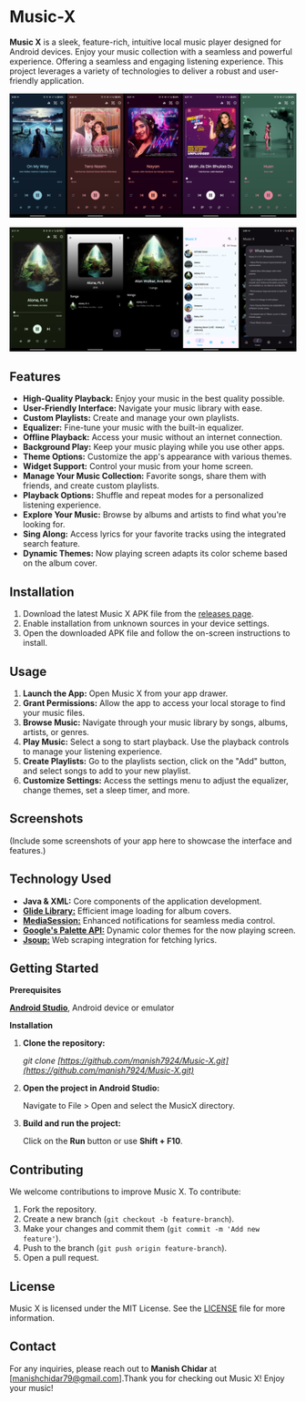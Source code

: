 # Music-X
**Music X** is a sleek, feature-rich, intuitive local music player designed for Android devices. Enjoy your music collection with a seamless and powerful experience.
Offering a seamless and engaging listening experience. This project leverages a variety of technologies to deliver a robust and user-friendly application.


![image](https://raw.githubusercontent.com/manish7924/Music-X/master/ResizedImage_2024-06-03_21-22-21_2129.png)

![image](https://raw.githubusercontent.com/manish7924/Music-X/master/ResizedImage_2024-06-03_21-18-45_2089.png)

## Features

- **High-Quality Playback:** Enjoy your music in the best quality possible.
- **User-Friendly Interface:** Navigate your music library with ease.
- **Custom Playlists:** Create and manage your own playlists.
- **Equalizer:** Fine-tune your music with the built-in equalizer.
- **Offline Playback:** Access your music without an internet connection.
- **Background Play:** Keep your music playing while you use other apps.
- **Theme Options:** Customize the app's appearance with various themes.
- **Widget Support:** Control your music from your home screen.
- **Manage Your Music Collection:** Favorite songs, share them with friends, and create custom playlists.
- **Playback Options:** Shuffle and repeat modes for a personalized listening experience.
- **Explore Your Music:** Browse by albums and artists to find what you're looking for.
- **Sing Along:** Access lyrics for your favorite tracks using the integrated search feature.
- **Dynamic Themes:** Now playing screen adapts its color scheme based on the album cover.

## Installation

1. Download the latest Music X APK file from the [releases page](https://github.com/manish7924/Music-X/releases).
2. Enable installation from unknown sources in your device settings.
3. Open the downloaded APK file and follow the on-screen instructions to install.

## Usage

1. **Launch the App:** Open Music X from your app drawer.
2. **Grant Permissions:** Allow the app to access your local storage to find your music files.
3. **Browse Music:** Navigate through your music library by songs, albums, artists, or genres.
4. **Play Music:** Select a song to start playback. Use the playback controls to manage your listening experience.
5. **Create Playlists:** Go to the playlists section, click on the "Add" button, and select songs to add to your new playlist.
6. **Customize Settings:** Access the settings menu to adjust the equalizer, change themes, set a sleep timer, and more.

## Screenshots

(Include some screenshots of your app here to showcase the interface and features.)


## Technology Used 

- **Java & XML:** Core components of the application development.
- [**Glide Library:**](https://github.com/bumptech/glide) Efficient image loading for album covers.
- [**MediaSession:**](https://developer.android.com/reference/android/media/session/MediaSession) Enhanced notifications for seamless media control.
- [**Google's Palette API:**](https://developer.android.com/develop/ui/views/graphics/palette-colors) Dynamic color themes for the now playing screen.
- [**Jsoup:**](https://github.com/jhy/jsoup) Web scraping integration for fetching lyrics.

  
## Getting Started

**Prerequisites**
    
[**Android Studio**](https://developer.android.com/studio/), Android device or emulator

**Installation**
   
1. **Clone the repository:**
   
   _git clone [https://github.com/manish7924/Music-X.git](https://github.com/manish7924/Music-X.git)_

2. **Open the project in Android Studio:**
   
   Navigate to File > Open and select the MusicX directory.
      
4. **Build and run the project:**
   
   Click on the **Run** button or use **Shift + F10**.

  
## Contributing

We welcome contributions to improve Music X. To contribute:

1. Fork the repository.
2. Create a new branch (`git checkout -b feature-branch`).
3. Make your changes and commit them (`git commit -m 'Add new feature'`).
4. Push to the branch (`git push origin feature-branch`).
5. Open a pull request.

## License

Music X is licensed under the MIT License. See the [LICENSE](https://github.com/manish7924/Music-X/blob/main/LICENSE) file for more information.


## Contact

  For any inquiries, please reach out to **Manish Chidar** at [manishchidar79@gmail.com].Thank you for checking out Music X! Enjoy your music!

